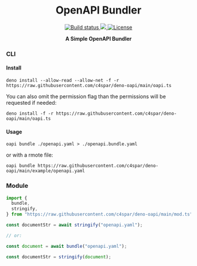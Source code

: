 <h1 align="center">OpenAPI Bundler</h1>

<p align="center">
  <a href="https://github.com/c4spar/deno-oapi/actions/workflows/test.yml">
    <img alt="Build status" src="https://github.com/c4spar/deno-oapi/workflows/Test/badge.svg?branch=main" />
  </a>
  <a href="https://codecov.io/gh/c4spar/deno-oapi">
    <img src="https://codecov.io/gh/c4spar/deno-oapi/branch/main/graph/badge.svg"/>
  </a>
  <a href="../LICENSE">
    <img alt="License" src="https://img.shields.io/github/license/c4spar/deno-oapi?logo=github" />
  </a>
</p>

<p align="center">
  <b>A Simple OpenAPI Bundler</b>
</p>

### CLI

#### Install

```shell
deno install --allow-read --allow-net -f -r https://raw.githubusercontent.com/c4spar/deno-oapi/main/oapi.ts
```

You can also omit the permission flag than the permissions will be requested if
needed:

```shell
deno install -f -r https://raw.githubusercontent.com/c4spar/deno-oapi/main/oapi.ts
```

#### Usage

```shell
oapi bundle ./openapi.yaml > ./openapi.bundle.yaml
```

or with a rmote file:

```shell
oapi bundle https://raw.githubusercontent.com/c4spar/deno-oapi/main/example/openapi.yaml
```

### Module

```typescript
import {
  bundle,
  stringify,
} from "https://raw.githubusercontent.com/c4spar/deno-oapi/main/mod.ts";

const documentStr = await stringify("openapi.yaml");

// or:

const document = await bundle("openapi.yaml");

const documentStr = stringify(document);
```
